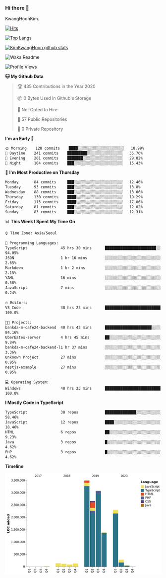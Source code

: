 ### Hi there 👋

KwangHoonKim.

[![Hits](https://hits.seeyoufarm.com/api/count/incr/badge.svg?url=https%3A%2F%2Fgithub.com%2Frhkdgns95)](https://hits.seeyoufarm.com)  

[![Top Langs](https://github-readme-stats.vercel.app/api/top-langs/?username=rhkdgns95&layout=compact)](https://github.com/anuraghazra/github-readme-stats)   

[![KimKwangHoon github stats](https://github-readme-stats.vercel.app/api?username=rhkdgns95&show_icons=true)](https://github.com/anuraghazra/github-readme-stats)  



<!--
**rhkdgns95/rhkdgns95** is a ✨ _special_ ✨ repository because its `README.md` (this file) appears on your GitHub profile.

Here are some ideas to get you started:

- 🔭 I’m currently working on ...
- 🌱 I’m currently learning ...
- 👯 I’m looking to collaborate on ...
- 🤔 I’m looking for help with ...
- 💬 Ask me about ...
- 📫 How to reach me: ...
- 😄 Pronouns: ...
- ⚡ Fun fact: ...
-->



![Waka Readme](https://github.com/rhkdgns95/rhkdgns95/workflows/Waka%20Readme/badge.svg)
<!--START_SECTION:waka-->
![Profile Views](http://img.shields.io/badge/Profile%20Views-20-blue)

**🐱 My Github Data** 

> 🏆 435 Contributions in the Year 2020
 > 
> 📦 0 Bytes Used in Github's Storage 
 > 
> 🚫 Not Opted to Hire
 > 
> 📜 57 Public Repositories
 > 
> 🔑 0 Private Repository 
 > 
**I'm an Early 🐤** 

```text
🌞 Morning    128 commits    ████░░░░░░░░░░░░░░░░░░░░░   18.99% 
🌆 Daytime    241 commits    █████████░░░░░░░░░░░░░░░░   35.76% 
🌃 Evening    201 commits    ███████░░░░░░░░░░░░░░░░░░   29.82% 
🌙 Night      104 commits    ███░░░░░░░░░░░░░░░░░░░░░░   15.43%

```
📅 **I'm Most Productive on Thursday** 

```text
Monday       84 commits     ███░░░░░░░░░░░░░░░░░░░░░░   12.46% 
Tuesday      93 commits     ███░░░░░░░░░░░░░░░░░░░░░░   13.8% 
Wednesday    88 commits     ███░░░░░░░░░░░░░░░░░░░░░░   13.06% 
Thursday     130 commits    ████░░░░░░░░░░░░░░░░░░░░░   19.29% 
Friday       115 commits    ████░░░░░░░░░░░░░░░░░░░░░   17.06% 
Saturday     81 commits     ███░░░░░░░░░░░░░░░░░░░░░░   12.02% 
Sunday       83 commits     ███░░░░░░░░░░░░░░░░░░░░░░   12.31%

```


📊 **This Week I Spent My Time On** 

```text
⌚︎ Time Zone: Asia/Seoul

💬 Programming Languages: 
TypeScript               45 hrs 30 mins      ███████████████████████░░   94.05% 
JSON                     1 hr 16 mins        ░░░░░░░░░░░░░░░░░░░░░░░░░   2.65% 
Markdown                 1 hr 2 mins         ░░░░░░░░░░░░░░░░░░░░░░░░░   2.15% 
YAML                     16 mins             ░░░░░░░░░░░░░░░░░░░░░░░░░   0.58% 
JavaScript               7 mins              ░░░░░░░░░░░░░░░░░░░░░░░░░   0.24%

🔥 Editors: 
VS Code                  48 hrs 23 mins      █████████████████████████   100.0%

🐱‍💻 Projects: 
bankda-m-cafe24-backend  40 hrs 43 mins      █████████████████████░░░░   84.16% 
UberEates-server         4 hrs 45 mins       ██░░░░░░░░░░░░░░░░░░░░░░░   9.84% 
bankda-m-cafe24-backend-l1 hr 37 mins        ░░░░░░░░░░░░░░░░░░░░░░░░░   3.36% 
Unknown Project          27 mins             ░░░░░░░░░░░░░░░░░░░░░░░░░   0.95% 
nestjs-example           27 mins             ░░░░░░░░░░░░░░░░░░░░░░░░░   0.95%

💻 Operating System: 
Windows                  48 hrs 23 mins      █████████████████████████   100.0%

```

**I Mostly Code in TypeScript** 

```text
TypeScript               38 repos            ██████████████░░░░░░░░░░░   58.46% 
JavaScript               12 repos            ████░░░░░░░░░░░░░░░░░░░░░   18.46% 
HTML                     6 repos             ██░░░░░░░░░░░░░░░░░░░░░░░   9.23% 
Java                     3 repos             █░░░░░░░░░░░░░░░░░░░░░░░░   4.62% 
PHP                      3 repos             █░░░░░░░░░░░░░░░░░░░░░░░░   4.62%

```


**Timeline**

![Chart not found](https://github.com/rhkdgns95/rhkdgns95/blob/master/charts/bar_graph.png) 


<!--END_SECTION:waka-->

